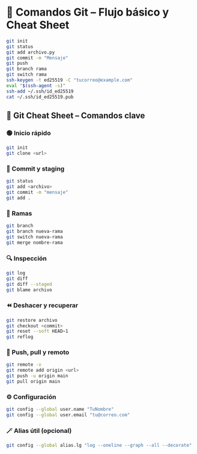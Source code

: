 # 🧾 Comandos Git – Flujo básico y Cheat Sheet

```bash
git init
git status
git add archivo.py
git commit -m "Mensaje"
git push
git branch rama
git switch rama
ssh-keygen -t ed25519 -C "tucorreo@example.com"
eval "$(ssh-agent -s)"
ssh-add ~/.ssh/id_ed25519
cat ~/.ssh/id_ed25519.pub
```

## 🧠 Git Cheat Sheet – Comandos clave

### 🟢 Inicio rápido

```bash
git init
git clone <url>
```

### 🧱 Commit y staging

```bash
git status
git add <archivo>
git commit -m "mensaje"
git add .
```

### 🌿 Ramas

```bash
git branch
git branch nueva-rama
git switch nueva-rama
git merge nombre-rama
```

### 🔍 Inspección

```bash
git log
git diff
git diff --staged
git blame archivo
```

### ⏪ Deshacer y recuperar

```bash
git restore archivo
git checkout <commit>
git reset --soft HEAD~1
git reflog
```

### 🚀 Push, pull y remoto

```bash
git remote -v
git remote add origin <url>
git push -u origin main
git pull origin main
```

### ⚙️ Configuración

```bash
git config --global user.name "TuNombre"
git config --global user.email "tu@correo.com"
```

### 🪄 Alias útil (opcional)

```bash
git config --global alias.lg "log --oneline --graph --all --decorate"
```